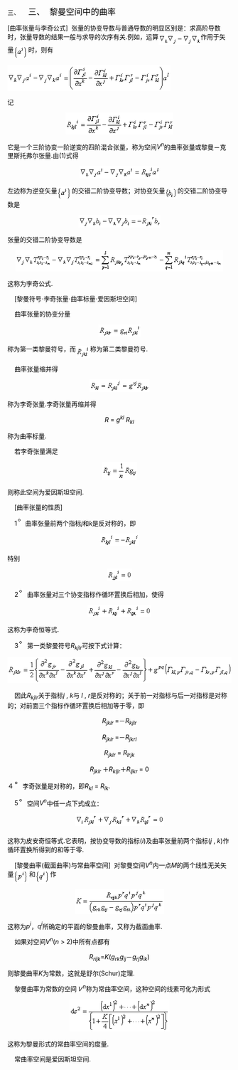 <div class=Section1 style='layout-grid:16.3pt'>
<p class=MsoNormal align=left style='margin-left:36.0pt;text-align:left;
text-indent:-36.0pt'><span lang=EN-US>三、<span style='font:7.0pt "Times New Roman"'>&nbsp;&nbsp;&nbsp;&nbsp;&nbsp;&nbsp;&nbsp;
</span></span><span lang=ZH-CN style='font-size:14.0pt;font-family:宋体_GB2312;
color:black'>三、</span><span lang=EN-US style='font-size:7.0pt;color:black'>&nbsp;&nbsp;&nbsp;
</span><span lang=ZH-CN style='font-size:14.0pt;font-family:宋体_GB2312;
color:black'>黎曼空间中的曲率</span></p>
<p class=MsoNormal align=left style='text-align:left'><span lang=EN-US
style='color:black'>[</span><span lang=ZH-CN style='font-family:宋体_GB2312;
color:black'>曲率张量与李奇公式</span><span lang=EN-US style='color:black'>]&nbsp; </span><span
lang=ZH-CN style='font-family:宋体_GB2312;color:black'>张量的协变导数与普通导数的明显区别是：求高阶导数时，张量导数的结果一般与求导的次序有关</span><span
lang=EN-US style='color:black'>.</span><span lang=ZH-CN style='font-family:
宋体_GB2312;color:black'>例如，运算</span><sub><span lang=EN-US style='color:black'><img
width=95 height=24 src="res/17e9d95da129bdd93c34fb6cc6aaaa52_5625_files/image002.gif"
u1:shapes="_x0000_i1025" align=absmiddle></span></sub><span lang=ZH-CN
style='font-family:宋体_GB2312;color:black'>作用于矢量</span><sub><span lang=EN-US
style='color:black'><img width=33 height=29
src="res/17e9d95da129bdd93c34fb6cc6aaaa52_5625_files/image004.gif" u1:shapes="_x0000_i1026"
align=absmiddle></span></sub><span lang=ZH-CN style='font-family:宋体_GB2312;
color:black'>时，则有</span><span lang=EN-US style='color:black'>&nbsp;&nbsp;&nbsp;&nbsp;&nbsp;&nbsp;&nbsp;&nbsp;&nbsp;
</span></p>
<pre style='text-align:right' align=right><sub><span lang=EN-US
style='color:black'><img width=367 height=59
src="res/17e9d95da129bdd93c34fb6cc6aaaa52_5625_files/image006.gif" u1:shapes="_x0000_i1027"
align=absmiddle></span></sub><span lang=EN-US style='color:black'>&nbsp;&nbsp;&nbsp;&nbsp;&nbsp;&nbsp;&nbsp;&nbsp;&nbsp;&nbsp;&nbsp;&nbsp;&nbsp;&nbsp;&nbsp; (1)</span></pre>
<p class=MsoNormal align=left style='text-align:left'><span lang=ZH-CN
style='font-family:宋体_GB2312;color:black'>记</span></p>
<p class=MsoNormal align=center style='text-align:center'><sub><span
lang=EN-US style='color:black'><img width=243 height=49
src="res/17e9d95da129bdd93c34fb6cc6aaaa52_5625_files/image008.gif" u1:shapes="_x0000_i1028"></span></sub></p>
<p class=MsoNormal align=left style='text-align:left'><span lang=ZH-CN
style='font-family:宋体_GB2312;color:black'>它是一个三阶协变一阶逆变的四阶混合张量，称为空间</span><i><span
lang=EN-US style='color:black'>V<sup>n</sup></span></i><span lang=ZH-CN
style='font-family:宋体_GB2312;color:black'>的曲率张量或黎曼－克里斯托弗尔张量</span><span
lang=EN-US style='color:black'>.</span><span lang=ZH-CN style='font-family:
宋体_GB2312;color:black'>由</span><span lang=EN-US style='color:black'>(1)</span><span
lang=ZH-CN style='font-family:宋体_GB2312;color:black'>式得</span></p>
<p class=MsoNormal align=center style='text-align:center'><sub><span
lang=EN-US style='color:black'><img width=180 height=28
src="res/17e9d95da129bdd93c34fb6cc6aaaa52_5625_files/image010.gif" u1:shapes="_x0000_i1037"></span></sub></p>
<p class=MsoNormal align=left style='text-align:left'><span lang=ZH-CN
style='font-family:宋体_GB2312;color:black'>左边称为逆变矢量</span><sub><span lang=EN-US
style='color:black'><img width=33 height=29
src="res/17e9d95da129bdd93c34fb6cc6aaaa52_5625_files/image011.gif" u1:shapes="_x0000_i1038"
align=absmiddle></span></sub><span lang=ZH-CN style='font-family:宋体_GB2312;
color:black'>的交错二阶协变导数；对协变矢量</span><sub><span lang=EN-US style='color:black'><img
width=28 height=24 src="res/17e9d95da129bdd93c34fb6cc6aaaa52_5625_files/image013.gif"
u1:shapes="_x0000_i1039" align=absmiddle></span></sub><span lang=ZH-CN
style='font-family:宋体_GB2312;color:black'>的交错二阶协变导数是</span></p>
<p class=MsoNormal align=center style='text-align:center'><sub><span
lang=EN-US style='color:black'><img width=185 height=28
src="res/17e9d95da129bdd93c34fb6cc6aaaa52_5625_files/image015.gif" u1:shapes="_x0000_i1040"></span></sub></p>
<p class=MsoNormal align=left style='text-align:left'><span lang=ZH-CN
style='font-family:宋体_GB2312;color:black'>张量的交错二阶协变导数是</span></p>
<p class=MsoNormal align=center style='text-align:center'><sub><span
lang=EN-US style='color:black'><img width=468 height=48
src="res/17e9d95da129bdd93c34fb6cc6aaaa52_5625_files/image017.gif" u1:shapes="_x0000_i1041"></span></sub></p>
<p class=MsoNormal align=left style='text-align:left'><span lang=ZH-CN
style='font-family:宋体_GB2312;color:black'>这称为李奇公式</span><span lang=EN-US
style='color:black'>.</span></p>
<p class=MsoNormal align=left style='text-align:left'><span lang=EN-US
style='color:black'>&nbsp;&nbsp;&nbsp; [</span><span lang=ZH-CN
style='font-family:宋体_GB2312;color:black'>黎曼符号·李奇张量·曲率标量·爱因斯坦空间</span><span
lang=EN-US style='color:black'>]</span></p>
<p class=MsoNormal align=left style='text-align:left'><span lang=EN-US
style='color:black'>&nbsp;&nbsp;&nbsp; </span><span lang=ZH-CN
style='font-family:宋体_GB2312;color:black'>曲率张量的协变分量</span></p>
<p class=MsoNormal align=center style='text-align:center'><sub><span
lang=EN-US style='color:black'><img width=95 height=28
src="res/17e9d95da129bdd93c34fb6cc6aaaa52_5625_files/image019.gif" u1:shapes="_x0000_i1042"></span></sub></p>
<p class=MsoNormal align=left style='text-align:left'><span lang=ZH-CN
style='font-family:宋体_GB2312;color:black'>称为第一类黎曼符号，而</span><sub><span
lang=EN-US style='color:black'><img width=32 height=28
src="res/17e9d95da129bdd93c34fb6cc6aaaa52_5625_files/image021.gif" u1:shapes="_x0000_i1043"
align=absmiddle></span></sub><span lang=ZH-CN style='font-family:宋体_GB2312;
color:black'>称为第二类黎曼符号</span><span lang=EN-US style='color:black'>.</span></p>
<p class=MsoNormal align=left style='text-align:left'><span lang=EN-US
style='color:black'>&nbsp;&nbsp;&nbsp; </span><span lang=ZH-CN
style='font-family:宋体_GB2312;color:black'>曲率张量缩并得</span></p>
<p class=MsoNormal align=center style='text-align:center'><sub><span
lang=EN-US style='color:black'><img width=135 height=28
src="res/17e9d95da129bdd93c34fb6cc6aaaa52_5625_files/image023.gif" u1:shapes="_x0000_i1044"></span></sub></p>
<p class=MsoNormal align=left style='text-align:left'><span lang=ZH-CN
style='font-family:宋体_GB2312;color:black'>称为李奇张量</span><span lang=EN-US
style='color:black'>.</span><span lang=ZH-CN style='font-family:宋体_GB2312;
color:black'>李奇张量再缩并得</span></p>
<p class=MsoNormal align=center style='text-align:center'><i><span lang=EN-US
style='color:black'>R</span></i><span lang=EN-US style='color:black'> = <i>g<sup>kl</sup></i>
<i>R<sub>kl</sub></i></span></p>
<p class=MsoNormal align=left style='text-align:left'><span lang=ZH-CN
style='font-family:宋体_GB2312;color:black'>称为曲率标量</span><span lang=EN-US
style='color:black'>.</span></p>
<p class=MsoNormal align=left style='text-align:left'><span lang=EN-US
style='color:black'>&nbsp;&nbsp;&nbsp; </span><span lang=ZH-CN
style='font-family:宋体_GB2312;color:black'>若李奇张量满足</span></p>
<p class=MsoNormal align=center style='text-align:center'><sub><span
lang=EN-US style='color:black'><img width=79 height=41
src="res/17e9d95da129bdd93c34fb6cc6aaaa52_5625_files/image025.gif" u1:shapes="_x0000_i1045"></span></sub></p>
<p class=MsoNormal align=left style='text-align:left'><span lang=ZH-CN
style='font-family:宋体_GB2312;color:black'>则称此空间为爱因斯坦空间</span><span lang=EN-US
style='color:black'>.</span></p>
<p class=MsoNormal align=left style='text-align:left'><span lang=EN-US
style='color:black'>&nbsp;&nbsp;&nbsp; [</span><span lang=ZH-CN
style='font-family:宋体_GB2312;color:black'>曲率张量的性质</span><span lang=EN-US
style='color:black'>]</span></p>
<p class=MsoNormal align=left style='text-align:left'><span lang=EN-US
style='color:black'>&nbsp;&nbsp;&nbsp; 1</span><sup><span lang=EN-US
style='color:black'><img width=12 height=12
src="res/17e9d95da129bdd93c34fb6cc6aaaa52_5625_files/image027.gif" u1:shapes="_x0000_i1046">&nbsp;
</span></sup><span lang=ZH-CN style='font-family:宋体_GB2312;color:black'>曲率张量前两个指标</span><i><span
lang=EN-US style='color:black'>j</span></i><span lang=ZH-CN style='font-family:
宋体_GB2312;color:black'>和</span><i><span lang=EN-US style='color:black'>k</span></i><span
lang=ZH-CN style='font-family:宋体_GB2312;color:black'>是反对称的，即</span></p>
<p class=MsoNormal align=center style='text-align:center'><sub><span
lang=EN-US style='color:black'><img width=88 height=29
src="res/17e9d95da129bdd93c34fb6cc6aaaa52_5625_files/image029.gif" u1:shapes="_x0000_i1047"></span></sub></p>
<p class=MsoNormal align=left style='text-align:left'><span lang=ZH-CN
style='font-family:宋体_GB2312;color:black'>特别</span><span lang=EN-US
style='color:black'>&nbsp;&nbsp;&nbsp;&nbsp;&nbsp;&nbsp;&nbsp; </span></p>
<p class=MsoNormal align=center style='text-align:center'><sub><span
lang=EN-US style='color:black'><img width=57 height=28
src="res/17e9d95da129bdd93c34fb6cc6aaaa52_5625_files/image031.gif" u1:shapes="_x0000_i1048"></span></sub></p>
<p class=MsoNormal align=left style='text-align:left'><span lang=EN-US
style='color:black'>&nbsp;&nbsp;&nbsp; 2<sup><img width=12 height=12
src="res/17e9d95da129bdd93c34fb6cc6aaaa52_5625_files/image032.gif" u1:shapes="_x0000_i1049"></sup>&nbsp;
</span><span lang=ZH-CN style='font-family:宋体_GB2312;color:black'>曲率张量对三个协变指标作循环置换后相加，使得</span></p>
<p class=MsoNormal align=center style='text-align:center'><sub><span
lang=EN-US style='color:black'><img width=144 height=28
src="res/17e9d95da129bdd93c34fb6cc6aaaa52_5625_files/image034.gif" u1:shapes="_x0000_i1050"></span></sub></p>
<p class=MsoNormal align=left style='text-align:left'><span lang=ZH-CN
style='font-family:宋体_GB2312;color:black'>这称为李奇恒等式</span><span lang=EN-US
style='color:black'>.</span></p>
<p class=MsoNormal align=left style='text-align:left'><span lang=EN-US
style='color:black'>&nbsp;&nbsp;&nbsp; 3<sup><img width=12 height=12
src="res/17e9d95da129bdd93c34fb6cc6aaaa52_5625_files/image035.gif" u1:shapes="_x0000_i1051"></sup>&nbsp;
</span><span lang=ZH-CN style='font-family:宋体_GB2312;color:black'>第一类黎曼符号</span><i><span
lang=EN-US style='color:black'>R<sub>kjlr</sub></span></i><span lang=ZH-CN
style='font-family:宋体_GB2312;color:black'>可按下式计算：</span></p>
<p class=MsoNormal align=center style='text-align:center'><sub><span
lang=EN-US style='color:black'><img width=507 height=59
src="res/17e9d95da129bdd93c34fb6cc6aaaa52_5625_files/image037.gif" u1:shapes="_x0000_i1052"></span></sub></p>
<p class=MsoNormal align=left style='text-align:left'><span lang=EN-US
style='color:black'>&nbsp;&nbsp;&nbsp; </span><span lang=ZH-CN
style='font-family:宋体_GB2312;color:black'>因此</span><i><span lang=EN-US
style='color:black'>R<sub>kjlr</sub></span></i><span lang=ZH-CN
style='font-family:宋体_GB2312;color:black'>关于指标</span><i><span lang=EN-US
style='color:black'>j</span></i><span lang=EN-US style='color:black'> , <i>k</i></span><span
lang=ZH-CN style='font-family:宋体_GB2312;color:black'>与</span><span lang=ZH-CN
style='color:black'> </span><i><span lang=EN-US style='color:black'>l</span></i><span
lang=EN-US style='color:black'> , <i>r</i></span><span lang=ZH-CN
style='font-family:宋体_GB2312;color:black'>是反对称的；关于前一对指标与后一对指标是对称的；对前面三个指标作循环置换后相加等于零，即</span></p>
<p class=MsoNormal align=center style='text-align:center'><i><span lang=EN-US
style='color:black'>R<sub>jklr</sub></span></i><sub><span lang=EN-US
style='color:black'> </span></sub><span lang=EN-US style='color:black'>=</span><span
lang=ZH-CN style='font-family:宋体_GB2312;color:black'>－</span><i><span
lang=EN-US style='color:black'>R<sub>kjlr</sub></span></i></p>
<p class=MsoNormal align=center style='text-align:center'><i><span lang=EN-US
style='color:black'>R<sub>jklr</sub></span></i><sub><span lang=EN-US
style='color:black'> </span></sub><span lang=EN-US style='color:black'>=</span><span
lang=ZH-CN style='font-family:宋体_GB2312;color:black'>－</span><i><span
lang=EN-US style='color:black'>R<sub>jkrl</sub></span></i></p>
<p class=MsoNormal align=center style='text-align:center'><i><span lang=EN-US
style='color:black'>R<sub>jklr</sub></span></i><span lang=EN-US
style='color:black'> = <i>R<sub>lrjk</sub></i></span></p>
<p class=MsoNormal align=center style='text-align:center'><i><span lang=EN-US
style='color:black'>R<sub>jklr</sub></span></i><sub><span lang=EN-US
style='color:black'> </span></sub><span lang=ZH-CN style='font-family:宋体_GB2312;
color:black'>＋</span><i><span lang=EN-US style='color:black'>R<sub>kljr</sub></span></i><span
lang=ZH-CN style='font-family:宋体_GB2312;color:black'>＋</span><i><span
lang=EN-US style='color:black'>R<sub>ljkr</sub></span></i><sub><span
lang=EN-US style='color:black'> </span></sub><span lang=EN-US style='color:
black'>= 0</span></p>
<p class=MsoNormal align=left style='text-align:left'><span lang=ZH-CN
style='font-family:宋体_GB2312;color:black'>４</span><sup><span lang=EN-US
style='color:black'><img width=12 height=12
src="res/17e9d95da129bdd93c34fb6cc6aaaa52_5625_files/image038.gif" u1:shapes="_x0000_i1053"></span></sup><span
lang=EN-US style='color:black'>&nbsp; </span><span lang=ZH-CN style='font-family:
宋体_GB2312;color:black'>李奇张量是对称的，即</span><i><span lang=EN-US style='color:black'>R<sub>kl</sub></span></i><span
lang=EN-US style='color:black'> = <i>R<sub>lk</sub></i>.</span></p>
<p class=MsoNormal align=left style='text-align:left'><span lang=EN-US
style='color:black'>&nbsp;&nbsp;&nbsp; 5<sup><img width=12 height=12
src="res/17e9d95da129bdd93c34fb6cc6aaaa52_5625_files/image039.gif" u1:shapes="_x0000_i1054"></sup>&nbsp;
</span><span lang=ZH-CN style='font-family:宋体_GB2312;color:black'>空间</span><i><span
lang=EN-US style='color:black'>V<sup>n</sup></span></i><span lang=ZH-CN
style='font-family:宋体_GB2312;color:black'>中任一点下式成立：</span></p>
<p class=MsoNormal align=center style='text-align:center'><sup><span
lang=EN-US style='color:black'><img width=199 height=28
src="res/17e9d95da129bdd93c34fb6cc6aaaa52_5625_files/image041.gif" u1:shapes="_x0000_i1055"></span></sup></p>
<p class=MsoNormal align=left style='text-align:left'><span lang=ZH-CN
style='font-family:宋体_GB2312;color:black'>这称为皮安奇恒等式</span><span lang=EN-US
style='color:black'>.</span><span lang=ZH-CN style='font-family:宋体_GB2312;
color:black'>它表明，按协变导数的指标</span><span lang=EN-US style='color:black'>(<i>i</i>)</span><span
lang=ZH-CN style='font-family:宋体_GB2312;color:black'>及曲率张量前两个指标</span><span
lang=EN-US style='color:black'>(<i>j</i> , <i>k</i>)</span><span lang=ZH-CN
style='font-family:宋体_GB2312;color:black'>作循环置换所得到的和等于零</span><span lang=EN-US
style='color:black'>.</span></p>
<p class=MsoNormal align=left style='text-align:left'><span lang=EN-US
style='color:black'>&nbsp; &nbsp;&nbsp;[</span><span lang=ZH-CN
style='font-family:宋体_GB2312;color:black'>黎曼曲率</span><span lang=EN-US
style='color:black'>(</span><span lang=ZH-CN style='font-family:宋体_GB2312;
color:black'>截面曲率</span><span lang=EN-US style='color:black'>)</span><span
lang=ZH-CN style='font-family:宋体_GB2312;color:black'>与常曲率空间</span><span
lang=EN-US style='color:black'>]&nbsp; </span><span lang=ZH-CN
style='font-family:宋体_GB2312;color:black'>对黎曼空间</span><i><span lang=EN-US
style='color:black'>V<sup>n</sup></span></i><span lang=ZH-CN style='font-family:
宋体_GB2312;color:black'>内一点</span><i><span lang=EN-US style='color:black'>M</span></i><span
lang=ZH-CN style='font-family:宋体_GB2312;color:black'>的两个线性无关矢量</span><sub><span
lang=EN-US style='color:black'><img width=35 height=29
src="res/17e9d95da129bdd93c34fb6cc6aaaa52_5625_files/image043.gif" u1:shapes="_x0000_i1056"
align=absmiddle></span></sub><span lang=ZH-CN style='font-family:宋体_GB2312;
color:black'>和</span><sub><span lang=EN-US style='color:black'><img width=33
height=29 src="res/17e9d95da129bdd93c34fb6cc6aaaa52_5625_files/image045.gif"
u1:shapes="_x0000_i1057" align=absmiddle></span></sub><span lang=ZH-CN
style='font-family:宋体_GB2312;color:black'>作</span></p>
<p class=MsoNormal align=center style='text-align:center'><sub><span
lang=EN-US style='color:black'><img width=201 height=55
src="res/17e9d95da129bdd93c34fb6cc6aaaa52_5625_files/image047.gif" u1:shapes="_x0000_i1058"></span></sub></p>
<p class=MsoNormal align=left style='text-align:left'><span lang=ZH-CN
style='font-family:宋体_GB2312;color:black'>这称为</span><i><span lang=EN-US
style='color:black'>p<sup>i</sup></span></i><span lang=ZH-CN style='font-family:
宋体_GB2312;color:black'>，</span><i><span lang=EN-US style='color:black'>q<sup>i</sup></span></i><span
lang=ZH-CN style='font-family:宋体_GB2312;color:black'>所确定的平面的黎曼曲率，又称为截面曲率</span><span
lang=EN-US style='color:black'>.</span></p>
<p class=MsoNormal align=left style='text-align:left'><span lang=EN-US
style='color:black'>&nbsp;&nbsp;&nbsp; </span><span lang=ZH-CN
style='font-family:宋体_GB2312;color:black'>如果对空间</span><i><span lang=EN-US
style='color:black'>V<sup>n</sup></span></i><span lang=EN-US style='color:black'>(<i>n</i>
&gt; 2)</span><span lang=ZH-CN style='font-family:宋体_GB2312;color:black'>中所有点都有</span></p>
<p class=MsoNormal align=center style='text-align:center'><i><span lang=EN-US
style='color:black'>R<sub>rijk</sub></span></i><span lang=EN-US
style='color:black'>=<i>K</i>(<i>g<sub>rk</sub>g<sub>ij</sub></i></span><span
lang=ZH-CN style='font-family:宋体_GB2312;color:black'>－</span><i><span
lang=EN-US style='color:black'>g<sub>rj</sub>g<sub>ik</sub></span></i><span
lang=EN-US style='color:black'>)</span></p>
<p class=MsoNormal align=left style='text-align:left'><span lang=ZH-CN
style='font-family:宋体_GB2312;color:black'>则黎曼曲率</span><i><span lang=EN-US
style='color:black'>K</span></i><span lang=ZH-CN style='font-family:宋体_GB2312;
color:black'>为常数，这就是舒尔</span><span lang=EN-US style='color:black'>(Schur)</span><span
lang=ZH-CN style='font-family:宋体_GB2312;color:black'>定理</span><span lang=EN-US
style='color:black'>.</span></p>
<p class=MsoNormal align=left style='text-align:left'><span lang=EN-US
style='color:black'>&nbsp;&nbsp;&nbsp; </span><span lang=ZH-CN
style='font-family:宋体_GB2312;color:black'>黎曼曲率为常数的空间<i>Ｖ</i></span><i><sup><span
lang=EN-US style='color:black'>n</span></sup></i><span lang=ZH-CN
style='font-family:宋体_GB2312;color:black'>称为常曲率空间，这种空间的线素可化为形式</span></p>
<p class=MsoNormal align=center style='text-align:center'><sub><span
lang=EN-US style='color:black'><img width=225 height=73
src="res/17e9d95da129bdd93c34fb6cc6aaaa52_5625_files/image049.gif" u1:shapes="_x0000_i1059"></span></sub></p>
<p class=MsoNormal align=left style='text-align:left'><span lang=ZH-CN
style='font-family:宋体_GB2312;color:black'>这称为黎曼形式的常曲率空间的度量</span><span
lang=EN-US style='color:black'>.</span></p>
<p class=MsoNormal align=left style='text-align:left'><span lang=EN-US
style='color:black'>&nbsp;&nbsp;&nbsp; </span><span lang=ZH-CN
style='font-family:宋体_GB2312;color:black'>常曲率空间是爱因斯坦空间</span><span lang=EN-US
style='color:black'>.</span></p>
</div>